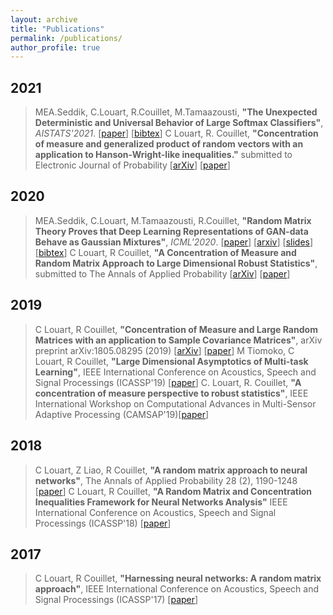 ```yaml
---
layout: archive
title: "Publications"
permalink: /publications/
author_profile: true
---
```


2021
---

> MEA.Seddik, C.Louart, R.Couillet, M.Tamaazousti, **"The Unexpected Deterministic and Universal Behavior of Large Softmax Classifiers"**, *AISTATS'2021*. [[paper](https://melaseddik.github.io/files/rmt4softmax.pdf)] [[bibtex](https://melaseddik.github.io/files/bibtex/softmax_2020.txt)]
> C Louart, R. Couillet, **"Concentration of measure and generalized product of random vectors with an application to Hanson-Wright-like inequalities."**
 submitted to Electronic Journal of Probability [[arXiv](https://arxiv.org/abs/2102.08020)] [[paper](https://github.com/cosmital/cosmital.github.io/blob/master/files/CAMSAP_Cosme.pdf)]

2020
---

> MEA.Seddik, C.Louart, M.Tamaazousti, R.Couillet, **"Random Matrix Theory Proves that Deep Learning Representations of GAN-data Behave as Gaussian Mixtures"**, *ICML'2020*. [[paper](https://melaseddik.github.io/files/rmt4gan.pdf)] [[arxiv](https://arxiv.org/abs/2001.08370)] [[slides](https://melaseddik.github.io/files/slides/slides_rmt4gan_icml_2020.pdf)] [[bibtex](https://melaseddik.github.io/files/bibtex/rmt4gan.txt)]
> C Louart, R Couillet, **"A Concentration of Measure and Random Matrix Approach to Large Dimensional Robust Statistics"**, submitted to The Annals of Applied Probability [[arXiv](https://arxiv.org/abs/2006.09728)] [[paper](https://github.com/cosmital/cosmital.github.io/blob/master/files/CAMSAP_Cosme.pdf)]

2019
---
> C Louart, R Couillet, **"Concentration of Measure and Large Random Matrices with an application to Sample Covariance Matrices"**, arXiv preprint arXiv:1805.08295 (2019) [[arXiv](https://arxiv.org/abs/1805.08295)] [[paper](https://github.com/cosmital/cosmital.github.io/blob/master/files/CAMSAP_Cosme.pdf)]
> M Tiomoko, C Louart, R Couillet, **"Large Dimensional Asymptotics of Multi-task Learning"**, IEEE International Conference on Acoustics, Speech and Signal Processings (ICASSP'19) [[paper](https://github.com/cosmital/cosmital.github.io/blob/master/files/CAMSAP_Cosme.pdf)]
> C. Louart, R. Couillet, **"A concentration of measure perspective to robust statistics"**, IEEE International Workshop on Computational Advances in Multi-Sensor Adaptive Processing (CAMSAP'19)[[paper](https://github.com/cosmital/cosmital.github.io/blob/master/files/CAMSAP_Cosme.pdf)]

2018
---
> C Louart, Z Liao, R Couillet, **"A random matrix approach to neural networks"**, The Annals of Applied Probability 28 (2), 1190-1248 [[paper](https://github.com/cosmital/cosmital.github.io/blob/master/files/ELM_Romain_MSE.pdf)]
> C Louart, R Couillet, **"A Random Matrix and Concentration Inequalities Framework for Neural Networks Analysis"** IEEE International Conference on Acoustics, Speech and Signal Processings (ICASSP'18) [[paper](https://github.com/cosmital/cosmital.github.io/blob/master/files/MultitaskICASSP20.pdf)]

2017
---
> C Louart, R Couillet, **"Harnessing neural networks: A random matrix approach"**, IEEE International Conference on Acoustics, Speech and Signal Processings (ICASSP'17) [[paper](https://github.com/cosmital/cosmital.github.io/blob/master/files/ELM_icassp_17.pdf)]

